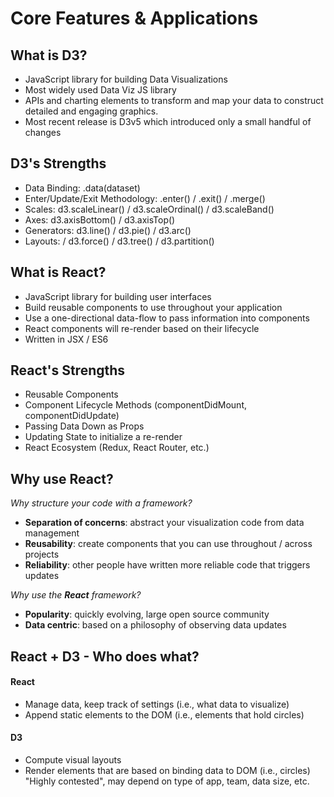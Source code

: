 <!---
{"next":"Topics/d3_libelem.md","title":"Core Features & Applications"}
-->

# Core Features & Applications

## What is D3?
- JavaScript library for building Data Visualizations
- Most widely used Data Viz JS library
- APIs and charting elements to transform and map your data to construct detailed and engaging graphics.
- Most recent release is D3v5 which introduced only a small handful of changes

## D3's Strengths
- Data Binding: .data(dataset)  
- Enter/Update/Exit Methodology:  .enter()  / .exit() / .merge()
- Scales: d3.scaleLinear() / d3.scaleOrdinal() / d3.scaleBand() 
- Axes: d3.axisBottom() / d3.axisTop()
- Generators: d3.line() / d3.pie() / d3.arc()
- Layouts: / d3.force()  / d3.tree() / d3.partition()

## What is React?
- JavaScript library for building user interfaces
- Build reusable components to use throughout your application 
- Use a one-directional data-flow to pass information into components
- React components will re-render based on their lifecycle 
- Written in JSX / ES6

## React's Strengths
  - Reusable Components
  - Component Lifecycle Methods (componentDidMount, componentDidUpdate)
  - Passing Data Down as Props 
  - Updating State to initialize a re-render 
  - React Ecosystem (Redux, React Router, etc.)

## Why use React?
*Why structure your code with a framework?*

- **Separation of concerns**: abstract your visualization code from data management
- **Reusability**: create components that you can use throughout / across projects
- **Reliability**: other people have written more reliable code that triggers updates

*Why use the __React__ framework?*
- **Popularity**: quickly evolving, large open source community
- **Data centric**: based on a philosophy of observing data updates

## React + D3 - Who does what?

#### React
- Manage data, keep track of settings (i.e., what data to visualize)
- Append static elements to the DOM (i.e., <g> elements that hold circles)

#### D3
- Compute visual layouts
- Render elements that are based on binding data to DOM (i.e., circles)
	"Highly contested", may depend on type of app, team, data size, etc.

